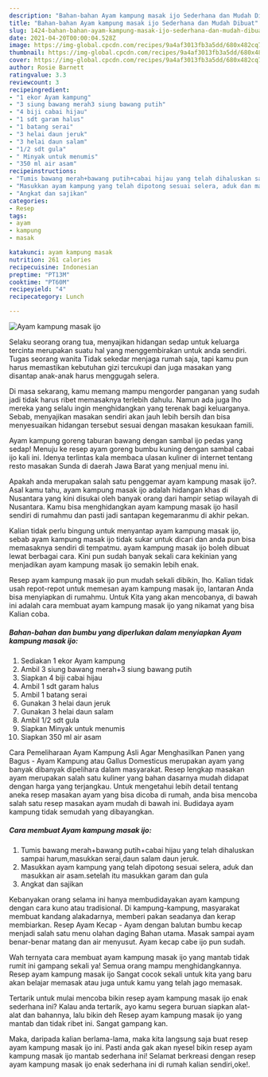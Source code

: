 ```yaml
---
description: "Bahan-bahan Ayam kampung masak ijo Sederhana dan Mudah Dibuat"
title: "Bahan-bahan Ayam kampung masak ijo Sederhana dan Mudah Dibuat"
slug: 1424-bahan-bahan-ayam-kampung-masak-ijo-sederhana-dan-mudah-dibuat
date: 2021-04-20T00:00:04.528Z
image: https://img-global.cpcdn.com/recipes/9a4af3013fb3a5dd/680x482cq70/ayam-kampung-masak-ijo-foto-resep-utama.jpg
thumbnail: https://img-global.cpcdn.com/recipes/9a4af3013fb3a5dd/680x482cq70/ayam-kampung-masak-ijo-foto-resep-utama.jpg
cover: https://img-global.cpcdn.com/recipes/9a4af3013fb3a5dd/680x482cq70/ayam-kampung-masak-ijo-foto-resep-utama.jpg
author: Rosie Barnett
ratingvalue: 3.3
reviewcount: 3
recipeingredient:
- "1 ekor Ayam kampung"
- "3 siung bawang merah3 siung bawang putih"
- "4 biji cabai hijau"
- "1 sdt garam halus"
- "1 batang serai"
- "3 helai daun jeruk"
- "3 helai daun salam"
- "1/2 sdt gula"
- " Minyak untuk menumis"
- "350 ml air asam"
recipeinstructions:
- "Tumis bawang merah+bawang putih+cabai hijau yang telah dihaluskan sampai harum,masukkan serai,daun salam daun jeruk."
- "Masukkan ayam kampung yang telah dipotong sesuai selera, aduk dan masukkan air asam.setelah itu masukkan garam dan gula"
- "Angkat dan sajikan"
categories:
- Resep
tags:
- ayam
- kampung
- masak

katakunci: ayam kampung masak 
nutrition: 261 calories
recipecuisine: Indonesian
preptime: "PT13M"
cooktime: "PT60M"
recipeyield: "4"
recipecategory: Lunch

---
```



![Ayam kampung masak ijo](https://img-global.cpcdn.com/recipes/9a4af3013fb3a5dd/680x482cq70/ayam-kampung-masak-ijo-foto-resep-utama.jpg)

Selaku seorang orang tua, menyajikan hidangan sedap untuk keluarga tercinta merupakan suatu hal yang menggembirakan untuk anda sendiri. Tugas seorang  wanita Tidak sekedar menjaga rumah saja, tapi kamu pun harus memastikan kebutuhan gizi tercukupi dan juga masakan yang disantap anak-anak harus menggugah selera.

Di masa  sekarang, kamu memang mampu mengorder panganan yang sudah jadi tidak harus ribet memasaknya terlebih dahulu. Namun ada juga lho mereka yang selalu ingin menghidangkan yang terenak bagi keluarganya. Sebab, menyajikan masakan sendiri akan jauh lebih bersih dan bisa menyesuaikan hidangan tersebut sesuai dengan masakan kesukaan famili. 

Ayam kampung goreng taburan bawang dengan sambal ijo pedas yang sedap! Menuju ke resep ayam goreng bumbu kuning dengan sambal cabai ijo kali ini. Idenya terlintas kala membaca ulasan kuliner di internet tentang resto masakan Sunda di daerah Jawa Barat yang menjual menu ini.

Apakah anda merupakan salah satu penggemar ayam kampung masak ijo?. Asal kamu tahu, ayam kampung masak ijo adalah hidangan khas di Nusantara yang kini disukai oleh banyak orang dari hampir setiap wilayah di Nusantara. Kamu bisa menghidangkan ayam kampung masak ijo hasil sendiri di rumahmu dan pasti jadi santapan kegemaranmu di akhir pekan.

Kalian tidak perlu bingung untuk menyantap ayam kampung masak ijo, sebab ayam kampung masak ijo tidak sukar untuk dicari dan anda pun bisa memasaknya sendiri di tempatmu. ayam kampung masak ijo boleh dibuat lewat berbagai cara. Kini pun sudah banyak sekali cara kekinian yang menjadikan ayam kampung masak ijo semakin lebih enak.

Resep ayam kampung masak ijo pun mudah sekali dibikin, lho. Kalian tidak usah repot-repot untuk memesan ayam kampung masak ijo, lantaran Anda bisa menyiapkan di rumahmu. Untuk Kita yang akan mencobanya, di bawah ini adalah cara membuat ayam kampung masak ijo yang nikamat yang bisa Kalian coba.

<!--inarticleads1-->

##### Bahan-bahan dan bumbu yang diperlukan dalam menyiapkan Ayam kampung masak ijo:

1. Sediakan 1 ekor Ayam kampung
1. Ambil 3 siung bawang merah+3 siung bawang putih
1. Siapkan 4 biji cabai hijau
1. Ambil 1 sdt garam halus
1. Ambil 1 batang serai
1. Gunakan 3 helai daun jeruk
1. Gunakan 3 helai daun salam
1. Ambil 1/2 sdt gula
1. Siapkan  Minyak untuk menumis
1. Siapkan 350 ml air asam


Cara Pemeliharaan Ayam Kampung Asli Agar Menghasilkan Panen yang Bagus - Ayam Kampung atau Gallus Domesticus merupakan ayam yang banyak dibanyak dipelihara dalam masyarakat. Resep lengkap masakan ayam merupakan salah satu kuliner yang bahan dasarnya mudah didapat dengan harga yang terjangkau. Untuk mengetahui lebih detail tentang aneka resep masakan ayam yang bisa dicoba di rumah, anda bisa mencoba salah satu resep masakan ayam mudah di bawah ini. Budidaya ayam kampung tidak semudah yang dibayangkan. 

<!--inarticleads2-->

##### Cara membuat Ayam kampung masak ijo:

1. Tumis bawang merah+bawang putih+cabai hijau yang telah dihaluskan sampai harum,masukkan serai,daun salam daun jeruk.
1. Masukkan ayam kampung yang telah dipotong sesuai selera, aduk dan masukkan air asam.setelah itu masukkan garam dan gula
1. Angkat dan sajikan


Kebanyakan orang selama ini hanya membudidayakan ayam kampung dengan cara kuno atau tradisional. Di kampung-kampung, masyarakat membuat kandang alakadarnya, memberi pakan seadanya dan kerap membiarkan. Resep Ayam Kecap - Ayam dengan balutan bumbu kecap menjadi salah satu menu olahan daging Bahan utama. Masak sampai ayam benar-benar matang dan air menyusut. Ayam kecap cabe ijo pun sudah. 

Wah ternyata cara membuat ayam kampung masak ijo yang mantab tidak rumit ini gampang sekali ya! Semua orang mampu menghidangkannya. Resep ayam kampung masak ijo Sangat cocok sekali untuk kita yang baru akan belajar memasak atau juga untuk kamu yang telah jago memasak.

Tertarik untuk mulai mencoba bikin resep ayam kampung masak ijo enak sederhana ini? Kalau anda tertarik, ayo kamu segera buruan siapkan alat-alat dan bahannya, lalu bikin deh Resep ayam kampung masak ijo yang mantab dan tidak ribet ini. Sangat gampang kan. 

Maka, daripada kalian berlama-lama, maka kita langsung saja buat resep ayam kampung masak ijo ini. Pasti anda gak akan nyesel bikin resep ayam kampung masak ijo mantab sederhana ini! Selamat berkreasi dengan resep ayam kampung masak ijo enak sederhana ini di rumah kalian sendiri,oke!.

